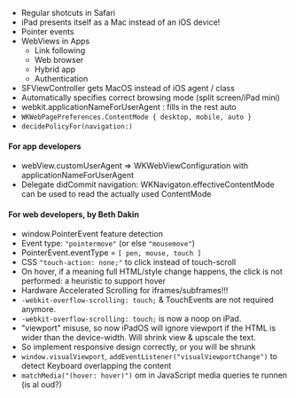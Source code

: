 -   Regular shotcuts in Safari
-   iPad presents itself as a Mac instead of an iOS device!
-   Pointer events
-   WebViews in Apps
    -   Link following
    -   Web browser
    -   Hybrid app
    -   Authentication
-   SFViewController gets MacOS instead of iOS agent / class
-   Automatically specifies correct browsing mode (split screen/iPad
    mini)
-   webkit.applicationNameForUserAgent : fills in the rest auto
-   `WKWebPagePreferences.ContentMode { desktop, mobile, auto }`
-   `decidePolicyFor(navigation:)`

#### For app developers

-   webView.customUserAgent =\> WKWebViewConfiguration with
    applicationNameForUserAgent
-   Delegate didCommit navigation: WKNavigaton.effectiveContentMode can
    be used to read the actually used ContentMode

#### For web developers, by Beth Dakin

-   window.PointerEvent feature detection
-   Event type: `"pointermove"` (or else `"mousemove"`)
-   PointerEvent.eventType = `[ pen, mouse, touch ]`
-   CSS `"touch-action: none;"` to click instead of touch-scroll
-   On hover, if a meaning full HTML/style change happens, the click is
    not performed: a heuristic to support hover
-   Hardware Accelerated Scrolling for iframes/subframes!!!
-   `-webkit-overflow-scrolling: touch;` & TouchEvents are not
    required anymore.
-   `-webkit-overflow-scrolling: touch;` is now a noop on iPad.
-   "viewport" misuse, so now iPadOS will ignore viewport if the HTML is
    wider than the device-width. Will shrink view & upscale the text.
-   So implement responsive design correctly, or you will be shrunk
-   `window.visualViewport`, `addEventListener("visualViewportChange")` to
    detect Keyboard overlapping the content
-   `matchMedia("(hover: hover)")` om in JavaScript media queries te
    runnen (is al oud?)